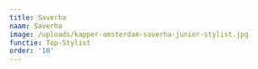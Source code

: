 ```yaml
---
title: Saverha
naam: Saverha
image: /uploads/kapper-amsterdam-saverha-junior-stylist.jpg
functie: Top-Stylist
order: '10'
---
```


